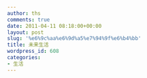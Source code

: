 ```yaml
---
author: ths
comments: true
date: 2011-04-11 08:18:00+00:00
layout: post
slug: '%e6%9c%aa%e6%9d%a5%e7%94%9f%e6%b4%bb'
title: 未来生活
wordpress_id: 608
categories:
- 生活
---
```




